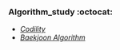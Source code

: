 ### Algorithm_study :octocat:

* [_Codility_](https://app.codility.com/programmers/)
* [_Baekjoon Algorithm_](https://www.acmicpc.net)
